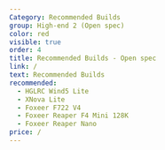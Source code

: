 ```yaml
---
Category: Recommended Builds
group: High-end 2 (Open spec)
color: red
visible: true
order: 4
title: Recommended Builds - Open spec
link: /
text: Recommended Builds
recommended:
  - HGLRC Wind5 Lite
  - XNova Lite
  - Foxeer F722 V4
  - Foxeer Reaper F4 Mini 128K
  - Foxeer Reaper Nano
price: /
---
```

